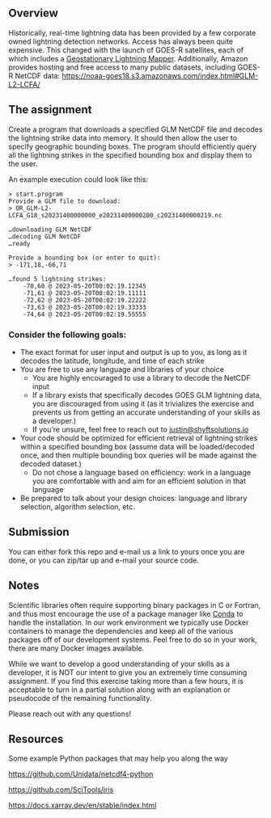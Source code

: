 ## Overview
Historically, real-time lightning data has been provided by a few corporate owned lightning detection networks. Access has always been quite expensive. This changed with the launch of GOES-R satellites, each of which includes a [Geostationary Lightning Mapper](https://www.goes-r.gov/spacesegment/glm.html). Additionally, Amazon provides hosting and free access to many public datasets, including GOES-R NetCDF data: https://noaa-goes18.s3.amazonaws.com/index.html#GLM-L2-LCFA/

## The assignment 
Create a program that downloads a specified GLM NetCDF file and decodes the lightning strike data into memory. It should then allow the user to specify geographic bounding boxes. The program should efficiently query all the lightning strikes in the specified bounding box and display them to the user. 

An example execution could look like this:

```
> start.program
Provide a GLM file to download:
> OR_GLM-L2-LCFA_G18_s20231400000000_e20231400000200_c20231400000219.nc

…downloading GLM NetCDF
…decoding GLM NetCDF
…ready

Provide a bounding box (or enter to quit):
> -171,18,-66,71

…found 5 lightning strikes:
	-70,60 @ 2023-05-20T00:02:19.12345
	-71,61 @ 2023-05-20T00:02:19.11111
	-72,62 @ 2023-05-20T00:02:19.22222
	-73,63 @ 2023-05-20T00:02:19.33333
	-74,64 @ 2023-05-20T00:02:19.55555
```

### Consider the following goals:

- The exact format for user input and output is up to you, as long as it decodes the latitude, longitude, and time of each strike
- You are free to use any language and libraries of your choice
  - You are highly encouraged to use a library to decode the NetCDF input
  - If a library exists that specifically decodes GOES GLM lightning data, you are discouraged from using it (as it trivializes the exercise and prevents us from getting an accurate understanding of your skills as a developer.)
  - If you’re unsure, feel free to reach out to justin@shyftsolutions.io
- Your code should be optimized for efficient retrieval of lightning strikes within a specified bounding box (assume data will be loaded/decoded once, and then multiple bounding box queries will be made against the decoded dataset.)
  - Do not chose a language based on efficiency: work in a language you are comfortable with and aim for an efficient solution in that language
- Be prepared to talk about your design choices: language and library selection, algorithm selection, etc.

## Submission

You can either fork this repo and e-mail us a link to yours once you are done, or you can zip/tar up and e-mail your source code.

## Notes

Scientific libraries often require supporting binary packages in C or Fortran, and thus most encourage the use of a package manager like [Conda](https://docs.conda.io/en/latest/) to handle the installation. In our work environment we typically use Docker containers to manage the dependencies and keep all of the various packages off of our development systems. Feel free to do so in your work, there are many Docker images available.

While we want to develop a good understanding of your skills as a developer, it is NOT our intent to give you an extremely time consuming assignment. If you find this exercise taking more than a few hours, it is acceptable to turn in a partial solution along with an explanation or pseudocode of the remaining functionality. 

Please reach out with any questions!

## Resources

Some example Python packages that may help you along the way

https://github.com/Unidata/netcdf4-python

https://github.com/SciTools/iris

https://docs.xarray.dev/en/stable/index.html



